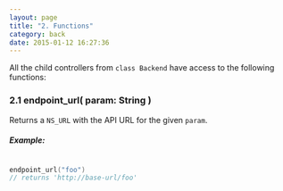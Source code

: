 ```yaml
---
layout: page
title: "2. Functions"
category: back
date: 2015-01-12 16:27:36
---
```


All the child controllers from `class Backend` have access to the following functions:

### 2.1 endpoint_url( param: String )
Returns a `NS_URL` with the API URL for the given `param`.

##### Example:
```swift

endpoint_url("foo")
// returns 'http://base-url/foo'


```

